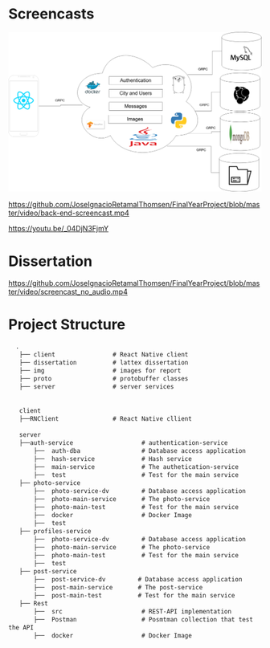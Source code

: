 # Screencasts

[![Watch Back End Screen Cast](https://github.com/JoseIgnacioRetamalThomsen/FinalYearProject/blob/master/img/FinalYearProject-UML.png)](https://vimeo.com/user73416298/review/417009821/a2a883e51c)

https://github.com/JoseIgnacioRetamalThomsen/FinalYearProject/blob/master/video/back-end-screencast.mp4


https://youtu.be/_04DjN3FjmY



# Dissertation

https://github.com/JoseIgnacioRetamalThomsen/FinalYearProject/blob/master/video/screencast_no_audio.mp4

# Project Structure
      .
       ├── client                # React Native client
       ├── dissertation          # lattex dissertation
       ├── img                   # images for report
       ├── proto                 # protobuffer classes
       ├── server                # server services


       client
       ├──RNClient               # React Native cllient

       server
       ├──auth-service                   # authentication-service  
           ├──  auth-dba                 # Database access application
           ├──  hash-service             # Hash service
           ├──  main-service             # The authetication-service
           ├──  test                     # Test for the main service
       ├── photo-service
           ├──  photo-service-dv         # Database access application
           ├──  photo-main-service       # The photo-service
           ├──  photo-main-test          # Test for the main service 
           ├──  docker                   # Docker Image
           ├──  test     
       ├── profiles-service
           ├──  photo-service-dv         # Database access application
           ├──  photo-main-service       # The photo-service
           ├──  photo-main-test          # Test for the main service 
           ├──  test
       ├── post-service
           ├──  post-service-dv         # Database access application
           ├──  post-main-service       # The post-service
           ├──  post-main-test          # Test for the main service 
       ├── Rest
           ├──  src                      # REST-API implementation
           ├──  Postman                  # Posmtman collection that test the API
           ├──  docker                   # Docker Image
         
